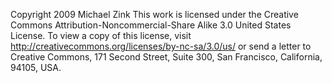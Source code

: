 Copyright 2009 Michael Zink
This work is licensed under the Creative Commons Attribution-Noncommercial-Share Alike 3.0 United States License. To view a copy of this license, visit http://creativecommons.org/licenses/by-nc-sa/3.0/us/ or send a letter to Creative Commons, 171 Second Street, Suite 300, San Francisco, California, 94105, USA.
